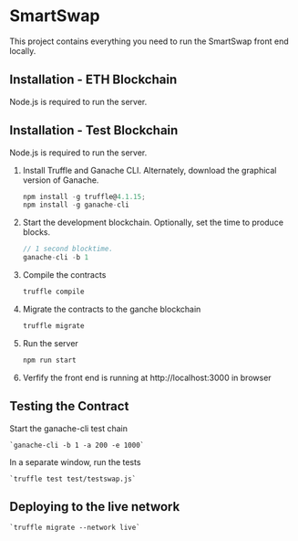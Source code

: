 # SmartSwap

This project contains everything you need to run the SmartSwap front end locally.

## Installation - ETH Blockchain

Node.js is required to run the server.

## Installation - Test Blockchain

Node.js is required to run the server.

1. Install Truffle and Ganache CLI. Alternately, download the graphical version of Ganache.
    ```javascript
    npm install -g truffle@4.1.15;
    npm install -g ganache-cli
    ```

2. Start the development blockchain. Optionally, set the time to produce blocks.
    ```javascript
    // 1 second blocktime.
    ganache-cli -b 1
    ```

3. Compile the contracts
    ```javascript
    truffle compile
    ```

4. Migrate the contracts to the ganche blockchain
    ```javascript
    truffle migrate
    ```

5. Run the server
    ```javascript
    npm run start
    ```
6. Verfify the front end is running at http://localhost:3000 in browser

## Testing the Contract

Start the ganache-cli test chain

    `ganache-cli -b 1 -a 200 -e 1000`

In a separate window, run the tests

    `truffle test test/testswap.js`

## Deploying to the live network

    `truffle migrate --network live`